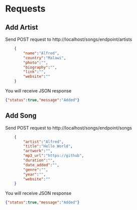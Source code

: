# Requests

## Add Artist
Send POST request to http://localhost/songs/endpoint/artists
```json
	{
		"name":"Alfred",
		"country":"Malawi",
		"photo":"",
		"biography":"",
		"link":"",
		"website":""
	}
```

You will receive JSON response 
```json
{"status":true,"message":"Added"}
```

## Add Song
Send POST request to http://localhost/songs/endpoint/songs
```json
	{
		"artist":"Alfred",
		"title":"Hello World",
		"artwork":"",
		"mp3_url":"https://github",
		"duration":"",
		"date_added":"",
		"genre":"",
		"year":"",
		"website":""
	}
```

You will receive JSON response 
```json
{"status":true,"message":"Added"}
```
